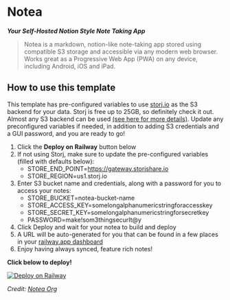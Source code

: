 # Notea
___Your Self-Hosted Notion Style Note Taking App___

> Notea is a markdown, notion-like note-taking app stored using compatible S3 storage and accessible via any modern web browser.
> Works great as a Progressive Web App (PWA) on any device, including Android, iOS and iPad.

## How to use this template

This template has pre-configured variables to use [storj.io](https://storj.io) as the S3 backend for your data. Storj is free up to 25GB, so definitely check it out. Almost any S3 backend can be used [(see here for more details)](https://github.com/notea-org/notea).  Update any preconfigured variables if needed, in addition to adding S3 credentials and a GUI password, and you are ready to go!

1. Click the **Deploy on Railway** button below
2. If not using Storj, make sure to update the pre-configured variables (filled with defaults below):
    - STORE_END_POINT=https://gateway.storjshare.io
    - STORE_REGION=us1.storj.io
3. Enter S3 bucket name and credentials, along with a password for you to access your notes:
    - STORE_BUCKET=notea-bucket-name
    - STORE_ACCESS_KEY=somelongalphanumericstringforaccesskey
    - STORE_SECRET_KEY=somelongalphanumericstringforsecretkey
    - PASSWORD=make!som3thingsecurIt@y
4. Click Deploy and wait for your notea to build and deploy
5. A URL will be auto-generated for you that can be found in a few places in your [railway.app dashboard](https://railway.app/dashboard) 
6. Enjoy having always synced, feature rich notes!


**Click below to deploy!**

[![Deploy on Railway](https://railway.app/button.svg)](https://railway.app/template/OhFC4F?referralCode=_Fx4yk)

_Credit: [Notea Org](https://github.com/notea-org/notea)_
